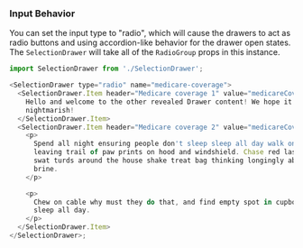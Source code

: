 ### Input Behavior

You can set the input type to "radio", which will cause the drawers to act as radio buttons and
using accordion-like behavior for the drawer open states. The `SelectionDrawer` will take all of the
`RadioGroup` props in this instance.

```javascript
import SelectionDrawer from './SelectionDrawer';

<SelectionDrawer type="radio" name="medicare-coverage">
  <SelectionDrawer.Item header="Medicare coverage 1" value="medicareCoverage1">
    Hello and welcome to the other revealed Drawer content! We hope it is not
    nightmarish!
  </SelectionDrawer.Item>
  <SelectionDrawer.Item header="Medicare coverage 2" value="medicareCoverage2">
    <p>
      Spend all night ensuring people don't sleep sleep all day walk on car
      leaving trail of paw prints on hood and windshield. Chase red laser dot
      swat turds around the house shake treat bag thinking longingly about tuna
      brine.
    </p>

    <p>
      Chew on cable why must they do that, and find empty spot in cupboard and
      sleep all day.
    </p>
  </SelectionDrawer.Item>
</SelectionDrawer>;
```
